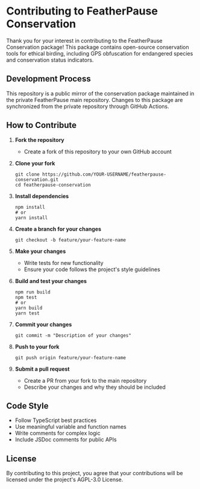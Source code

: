 # Contributing to FeatherPause Conservation

Thank you for your interest in contributing to the FeatherPause Conservation package! This package contains open-source conservation tools for ethical birding, including GPS obfuscation for endangered species and conservation status indicators.

## Development Process

This repository is a public mirror of the conservation package maintained in the private FeatherPause main repository. Changes to this package are synchronized from the private repository through GitHub Actions.

## How to Contribute

1. **Fork the repository**
   - Create a fork of this repository to your own GitHub account

2. **Clone your fork**
   ```
   git clone https://github.com/YOUR-USERNAME/featherpause-conservation.git
   cd featherpause-conservation
   ```

3. **Install dependencies**
   ```
   npm install
   # or
   yarn install
   ```

4. **Create a branch for your changes**
   ```
   git checkout -b feature/your-feature-name
   ```

5. **Make your changes**
   - Write tests for new functionality
   - Ensure your code follows the project's style guidelines

6. **Build and test your changes**
   ```
   npm run build
   npm test
   # or
   yarn build
   yarn test
   ```

7. **Commit your changes**
   ```
   git commit -m "Description of your changes"
   ```

8. **Push to your fork**
   ```
   git push origin feature/your-feature-name
   ```

9. **Submit a pull request**
   - Create a PR from your fork to the main repository
   - Describe your changes and why they should be included

## Code Style

- Follow TypeScript best practices
- Use meaningful variable and function names
- Write comments for complex logic
- Include JSDoc comments for public APIs

## License

By contributing to this project, you agree that your contributions will be licensed under the project's AGPL-3.0 License. 